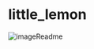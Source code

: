 # little_lemon
![imageReadme](https://github.com/alaminthespecial/little_lemon/assets/82694244/26ffc5a8-895b-4faf-a7f1-b4309888645e)
